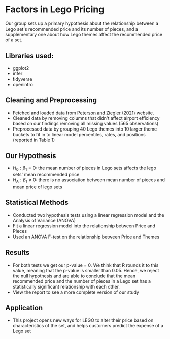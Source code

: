 # Factors in Lego Pricing
Our group sets up a primary hypothesis about the relationship between a Lego set's recommended price and its number of pieces, and a supplementary one about how Lego themes affect the recommended price of a set.
## Libraries used:
- ggplot2
- infer
- tidyverse
- openintro

## Cleaning and Preprocessing
- Fetched and loaded data from [Peterson and Ziegler (2021)](https://www.tandfonline.com/doi/full/10.1080/26939169.2021.1946450) website.
- Cleaned data by
removing columns that didn't affect airport efficiency based on our findings
removing all missing values (565 observations)
- Preprocessed data by
grouping 40 Lego themes into 10 larger theme buckets to fit in to linear model
percentiles, rates, and positions (reported in Table 1)
## Our Hypothesis
- $H_0: \beta_1 = 0$: the mean number of pieces in Lego sets affects the lego sets' mean recommended price
- $H_A: \beta_1 \neq 0$: there is no association between mean number of pieces and mean price of lego sets
## Statistical Methods
- Conducted two hypothesis tests using a linear regression model and the Analysis of Variance (ANOVA)
- Fit a linear regression model into the relationship between Price and Pieces
- Used an ANOVA F-test on the relationship between Price and Themes
## Results
- For both tests we get our p-value = 0. We think that R rounds it to this value, meaning that the p-value is smaller than 0.05. Hence, we reject the null hypothesis and are able to conclude that the mean recommended price and the number of pieces in a Lego set has a statistically significant relationship with each other.
- View the report to see a more complete version of our study
## Application
- This project opens new ways for LEGO to alter their price based on characteristics of the set, and helps customers predict the expense of a Lego set
